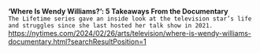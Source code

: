 **‘Where Is Wendy Williams?’: 5 Takeaways From the Documentary**\
`The Lifetime series gave an inside look at the television star’s life and struggles since she last hosted her talk show in 2021.`\
https://nytimes.com/2024/02/26/arts/television/where-is-wendy-williams-documentary.html?searchResultPosition=1

